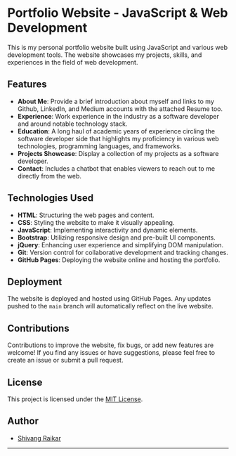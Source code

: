 # Portfolio Website - JavaScript & Web Development

This is my personal portfolio website built using JavaScript and various web development tools. The website showcases my projects, skills, and experiences in the field of web development.

## Features

- **About Me**: Provide a brief introduction about myself and links to my Github, LinkedIn, and Medium accounts with the attached Resume too.
- **Experience**: Work experience in the industry as a software developer and around notable technology stack.
- **Education**: A long haul of academic years of experience circling the software developer side that highlights my proficiency in various web technologies, programming languages, and frameworks.
- **Projects Showcase**: Display a collection of my projects as a software developer.
- **Contact**: Includes a chatbot that enables viewers to reach out to me directly from the web.

## Technologies Used

- **HTML**: Structuring the web pages and content.
- **CSS**: Styling the website to make it visually appealing.
- **JavaScript**: Implementing interactivity and dynamic elements.
- **Bootstrap**: Utilizing responsive design and pre-built UI components.
- **jQuery**: Enhancing user experience and simplifying DOM manipulation.
- **Git**: Version control for collaborative development and tracking changes.
- **GitHub Pages**: Deploying the website online and hosting the portfolio.

## Deployment

The website is deployed and hosted using GitHub Pages. Any updates pushed to the `main` branch will automatically reflect on the live website.

## Contributions

Contributions to improve the website, fix bugs, or add new features are welcome! If you find any issues or have suggestions, please feel free to create an issue or submit a pull request.

## License

This project is licensed under the [MIT License](LICENSE).

## Author

- [Shivang Raikar](https://github.com/shivangraikar)

---
